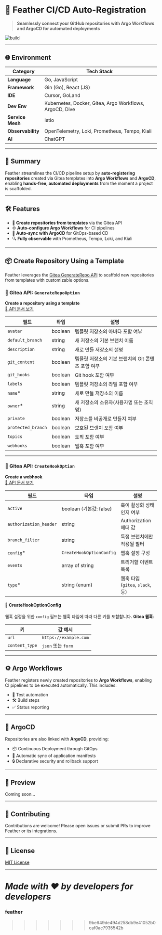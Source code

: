 # 🚀 Feather CI/CD Auto-Registration

> **Seamlessly connect your GitHub repositories with Argo Workflows and ArgoCD for automated deployments**

![build](https://github.com/user-attachments/assets/ce2e1094-c89e-4c49-8a1c-1c16741dedee)

---

## 🌐 Environment

| Category        | Tech Stack                                                                 |
|----------------|------------------------------------------------------------------------------|
| **Language**    | Go, JavaScript                                                              |
| **Framework**   | Gin (Go), React (JS)                                                        |
| **IDE**         | Cursor, GoLand                                                              |
| **Dev Env**     | Kubernetes, Docker, Gitea, Argo Workflows, ArgoCD, Dive                    |
| **Service Mesh**| Istio                                                                       |
| **Observability**| OpenTelemetry, Loki, Prometheus, Tempo, Kiali                             |
| **AI**          | ChatGPT                                                                     |

---

## 🧩 Summary

Feather streamlines the CI/CD pipeline setup by **auto-registering repositories** created via Gitea templates into **Argo Workflows** and **ArgoCD**, enabling **hands-free, automated deployments** from the moment a project is scaffolded.

---

## 🛠️ Features

- 🔨 **Create repositories from templates** via the Gitea API
- ⚙️ **Auto-configure Argo Workflows** for CI pipelines
- 🚀 **Auto-sync with ArgoCD** for GitOps-based CD
- 🔍 **Fully observable** with Prometheus, Tempo, Loki, and Kiali

---

## 📦 Create Repository Using a Template

Feather leverages the [Gitea GenerateRepo API](https://docs.gitea.com/en-us/api-reference/repository/generate-repo) to scaffold new repositories from templates with customizable options.

### 📁 Gitea API: `GenerateRepoOption`
**Create a repository using a template**  
[🔗 API 문서 보기](https://demo.gitea.com/api/swagger#/repository/generateRepo)

|필드|타입|설명|
|---|---|---|
|`avatar`|boolean|템플릿 저장소의 아바타 포함 여부|
|`default_branch`|string|새 저장소의 기본 브랜치 이름|
|`description`|string|새로 만들 저장소의 설명|
|`git_content`|boolean|템플릿 저장소의 기본 브랜치의 Git 콘텐츠 포함 여부|
|`git_hooks`|boolean|Git hook 포함 여부|
|`labels`|boolean|템플릿 저장소의 라벨 포함 여부|
|`name`*|string|새로 만들 저장소의 이름|
|`owner`*|string|새 저장소의 소유자(사용자명 또는 조직명)|
|`private`|boolean|저장소를 비공개로 만들지 여부|
|`protected_branch`|boolean|보호된 브랜치 포함 여부|
|`topics`|boolean|토픽 포함 여부|
|`webhooks`|boolean|웹훅 포함 여부|

---
### 🔔 Gitea API: `CreateHookOption`
**Create a webhook**  
[🔗 API 문서 보기](https://demo.gitea.com/api/swagger#/repository/repoCreateHook)

|필드|타입|설명|
|---|---|---|
|`active`|boolean (기본값: false)|훅이 활성화 상태인지 여부|
|`authorization_header`|string|Authorization 헤더 값|
|`branch_filter`|string|특정 브랜치에만 적용될 필터|
|`config`*|`CreateHookOptionConfig`|웹훅 설정 구성|
|`events`|array of string|트리거할 이벤트 목록|
|`type`*|string (enum)|웹훅 타입 (`gitea`, `slack`, 등)|
#### 🔧 CreateHookOptionConfig
웹훅 설정을 위한 `config` 필드는 웹훅 타입에 따라 다른 키를 포함합니다.
**Gitea 웹훅**:

|키|값 예시|
|---|---|
|`url`|`https://example.com`|
|`content_type`|`json` 또는 `form`|


---

## ⚙️ Argo Workflows

Feather registers newly created repositories to **Argo Workflows**, enabling CI pipelines to be executed automatically. This includes:

- 🧪 Test automation
- 🛠️ Build steps
- ✅ Status reporting

---

## 🔁 ArgoCD

Repositories are also linked with **ArgoCD**, providing:

- 📦 Continuous Deployment through GitOps
- 🔄 Automatic sync of application manifests
- 🔒 Declarative security and rollback support

---

## 📸 Preview

Coming soon...

---

## 🤝 Contributing

Contributions are welcome! Please open issues or submit PRs to improve Feather or its integrations.

---

## 📄 License

[MIT License](./LICENSE)

---

*Made with ❤️ by developers for developers*
=======
### feather
>>>>>>> 9be649de494d258db9e41052b0caf0ac7935542b
